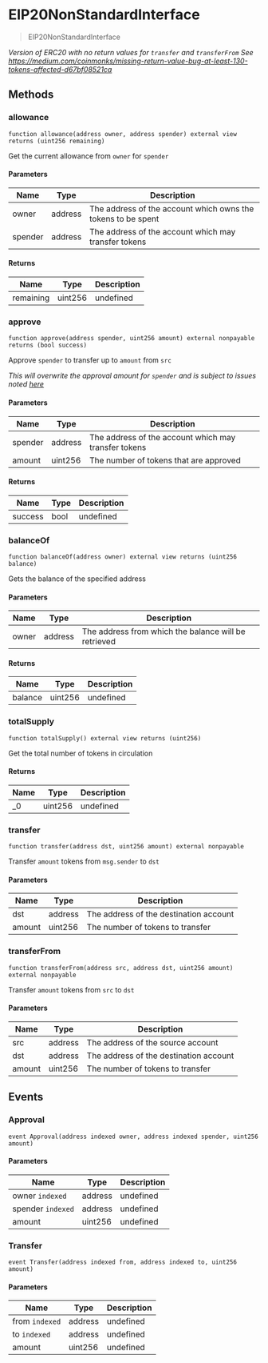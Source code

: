 # EIP20NonStandardInterface



> EIP20NonStandardInterface



*Version of ERC20 with no return values for `transfer` and `transferFrom` See https://medium.com/coinmonks/missing-return-value-bug-at-least-130-tokens-affected-d67bf08521ca*

## Methods

### allowance

```solidity
function allowance(address owner, address spender) external view returns (uint256 remaining)
```

Get the current allowance from `owner` for `spender`



#### Parameters

| Name | Type | Description |
|---|---|---|
| owner | address | The address of the account which owns the tokens to be spent |
| spender | address | The address of the account which may transfer tokens |

#### Returns

| Name | Type | Description |
|---|---|---|
| remaining | uint256 | undefined |

### approve

```solidity
function approve(address spender, uint256 amount) external nonpayable returns (bool success)
```

Approve `spender` to transfer up to `amount` from `src`

*This will overwrite the approval amount for `spender` and is subject to issues noted [here](https://eips.ethereum.org/EIPS/eip-20#approve)*

#### Parameters

| Name | Type | Description |
|---|---|---|
| spender | address | The address of the account which may transfer tokens |
| amount | uint256 | The number of tokens that are approved |

#### Returns

| Name | Type | Description |
|---|---|---|
| success | bool | undefined |

### balanceOf

```solidity
function balanceOf(address owner) external view returns (uint256 balance)
```

Gets the balance of the specified address



#### Parameters

| Name | Type | Description |
|---|---|---|
| owner | address | The address from which the balance will be retrieved |

#### Returns

| Name | Type | Description |
|---|---|---|
| balance | uint256 | undefined |

### totalSupply

```solidity
function totalSupply() external view returns (uint256)
```

Get the total number of tokens in circulation




#### Returns

| Name | Type | Description |
|---|---|---|
| _0 | uint256 | undefined |

### transfer

```solidity
function transfer(address dst, uint256 amount) external nonpayable
```

Transfer `amount` tokens from `msg.sender` to `dst`



#### Parameters

| Name | Type | Description |
|---|---|---|
| dst | address | The address of the destination account |
| amount | uint256 | The number of tokens to transfer |

### transferFrom

```solidity
function transferFrom(address src, address dst, uint256 amount) external nonpayable
```

Transfer `amount` tokens from `src` to `dst`



#### Parameters

| Name | Type | Description |
|---|---|---|
| src | address | The address of the source account |
| dst | address | The address of the destination account |
| amount | uint256 | The number of tokens to transfer |



## Events

### Approval

```solidity
event Approval(address indexed owner, address indexed spender, uint256 amount)
```





#### Parameters

| Name | Type | Description |
|---|---|---|
| owner `indexed` | address | undefined |
| spender `indexed` | address | undefined |
| amount  | uint256 | undefined |

### Transfer

```solidity
event Transfer(address indexed from, address indexed to, uint256 amount)
```





#### Parameters

| Name | Type | Description |
|---|---|---|
| from `indexed` | address | undefined |
| to `indexed` | address | undefined |
| amount  | uint256 | undefined |



